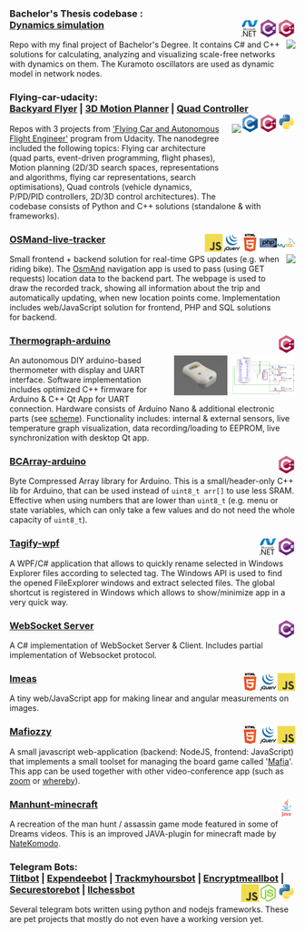 ### <span>Bachelor's Thesis codebase :<br>[Dynamics simulation](https://github.com/wi1k1n/simulation-dynamic-systems)</span><span style="display: inline-block; float: right;"><img src="assets/img/icons/dot-net.svg" height="32"><img src="assets/img/icons/csharp.svg" height="32"><img src="assets/img/icons/cplusplus.svg" height="32"></span>

[<img src="assets/img/SFNWOsc.gif" height="125" align="right" style="margin-left: 7px;">](https://github.com/wi1k1n/simulation-dynamic-systems)
Repo with my final project of Bachelor's Degree. It contains C# and C++ solutions for calculating, analyzing and visualizing scale-free networks with dynamics on them. The Kuramoto oscillators are used as dynamic model in network nodes.


### Flying-car-udacity:<br>[Backyard Flyer](https://github.com/wi1k1n/udacity_flying_car_proj1) | [3D Motion Planner](https://github.com/wi1k1n/udacity_flying_car_proj2) | [Quad Controller](https://github.com/wi1k1n/udacity_flying_car_proj3)<span style="display: inline-block; float: right;"><img src="assets/img/icons/c.svg" height="32"><img src="assets/img/icons/cplusplus.svg" height="32"><img src="assets/img/icons/python.svg" height="32"></span>

[<img src="https://raw.githubusercontent.com/wi1k1n/udacity_flying_car_proj3/master/img/5_TrajectoryFollow.gif" height="130" align="right" style="margin-left: 7px;">](https://github.com/wi1k1n/udacity_flying_car_proj3#scenario-5_trajectoryfollow)
Repos with 3 projects from ['Flying Car and Autonomous Flight Engineer'](https://www.udacity.com/course/flying-car-nanodegree--nd787) program from Udacity. The nanodegree included the following topics: Flying car architecture (quad parts, event-driven programming, flight phases), Motion planning (2D/3D search spaces, representations and algorithms, flying car representations, search optimisations), Quad controls (vehicle dynamics, P/PD/PID controllers, 2D/3D control architectures). The codebase consists of Python and C++ solutions (standalone & with frameworks).


### [OSMand-live-tracker](https://github.com/wi1k1n/osmand-live-tracker)<span style="display: inline-block; float: right;"><img src="assets/img/icons/javascript.svg" height="32"><img src="assets/img/icons/jquery.svg" height="32"><img src="assets/img/icons/html5.svg" height="32"><img src="assets/img/icons/php.svg" height="32"><img src="assets/img/icons/mysql.svg" height="32"></span>

[<img src="https://github.com/wi1k1n/osmand-live-tracker/raw/master/img/screenshot.jpg" height="100" align="right" style="margin-left: 7px;">](http://batukah.000webhostapp.com/osholm/v2.0/)
Small frontend + backend solution for real-time GPS updates (e.g. when riding bike). The [OsmAnd](https://github.com/osmandapp/Osmand) navigation app is used to pass (using GET requests) location data to the backend part. The webpage is used to draw the recorded track, showing all information about the trip and automatically updating, when new location points come. Implementation includes web/JavaScript solution for frontend, PHP and SQL solutions for backend.


### [Thermograph-arduino](https://github.com/wi1k1n/thermograph-arduino)<span style="display: inline-block; float: right;"><img src="assets/img/icons/cplusplus.svg" height="32"></span>

[<img src="https://raw.githubusercontent.com/wi1k1n/thermograph-arduino/main/hardware/scheme.png" height="70" align="right" style="margin-left: 7px;">
<img src="https://github.com/wi1k1n/thermograph-arduino/raw/main/hardware/model.png" height="70" align="right" style="margin-left: 7px;">](https://github.com/wi1k1n/thermograph-arduino#wiring)
An autonomous DIY arduino-based thermometer with display and UART interface. Software implementation includes optimized C++ firmware for Arduino & C++ Qt App for UART connection. Hardware consists of Arduino Nano & additional electronic parts (see [scheme](https://raw.githubusercontent.com/wi1k1n/thermograph-arduino/main/hardware/scheme.png)). Functionality includes: internal & external sensors, live temperature graph visualization, data recording/loading to EEPROM, live synchronization with desktop Qt app.


### [BCArray-arduino](https://github.com/wi1k1n/bcarray-arduino)<span style="display: inline-block; float: right;"><img src="assets/img/icons/cplusplus.svg" height="32"></span>

Byte Compressed Array library for Arduino. This is a small/header-only C++ lib for Arduino, that can be used instead of `uint8_t arr[]` to use less SRAM. Effective when using numbers that are lower than `uint8_t` (e.g. menu or state variables, which can only take a few values and do not need the whole capacity of `uint8_t`).


### [Tagify-wpf](https://github.com/wi1k1n/wpf-tagify)<span style="display: inline-block; float: right;"><img src="assets/img/icons/dot-net.svg" height="32"><img src="assets/img/icons/csharp.svg" height="32"></span>

A WPF/C# application that allows to quickly rename selected in Windows Explorer files according to selected tag. The Windows API is used to find the opened FileExplorer windows and extract selected files. The global shortcut is registered in Windows which allows to show/minimize app in a very quick way.


### [WebSocket Server](https://github.com/wi1k1n/WebSocketServer)<span style="display: inline-block; float: right;"><img src="assets/img/icons/csharp.svg" height="32"></span>

A C# implementation of WebSocket Server & Client. Includes partial implementation of Websocket protocol.


### [Imeas](https://github.com/wi1k1n/imeas)<span style="display: inline-block; float: right;"><img src="assets/img/icons/html5.svg" height="32"><img src="assets/img/icons/jquery.svg" height="32"><img src="assets/img/icons/javascript.svg" height="32"></span>

A tiny web/JavaScript app for making linear and angular measurements on images.


### [Mafiozzy](https://github.com/wi1k1n/mafiozzy)<span style="display: inline-block; float: right;"><img src="assets/img/icons/html5.svg" height="32"><img src="assets/img/icons/jquery.svg" height="32"><img src="assets/img/icons/javascript.svg" height="32"></span>

A small javascript web-application (backend: NodeJS, frontend: JavaScript) that implements a small toolset for managing the board game called '[Mafia](https://en.wikipedia.org/wiki/Mafia_(party_game))'. This app can be used together with other video-conference app (such as [zoom](https://zoom.us/) or [whereby](https://whereby.com/)).


### [Manhunt-minecraft](https://github.com/wi1k1n/DreamManHunt)<span style="display: inline-block; float: right;"><img src="assets/img/icons/java.svg" height="32"></span>

A recreation of the man hunt / assassin game mode featured in some of Dreams videos. This is an improved JAVA-plugin for minecraft made by [NateKomodo](https://github.com/NateKomodo/DreamManHunt).


### Telegram Bots:<br>[Tlitbot](https://github.com/wi1k1n/tlitbot) | [Expendeebot](https://github.com/wi1k1n/expendeebot) | [Trackmyhoursbot](https://github.com/wi1k1n/telegram-trackmyhoursbot) | [Encryptmeallbot](https://github.com/wi1k1n/encryptmeallbot) | [Securestorebot](https://github.com/wi1k1n/securestorebot) | [Ilchessbot](https://github.com/wi1k1n/IlChess)<span style="display: inline-block; float: right;"><img src="assets/img/icons/javascript.svg" height="32"><img src="assets/img/icons/nodejs.svg" height="32"><img src="assets/img/icons/python.svg" height="32"></span>

Several telegram bots written using python and nodejs frameworks. These are pet projects that mostly do not even have a working version yet.